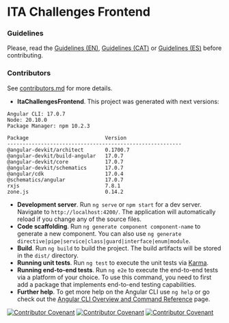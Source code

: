 # ITA Challenges Frontend

### Guidelines

Please, read the [Guidelines (EN)](GUIDELINES_EN.md), [Guidelines (CAT)](GUIDELINES_CA) or [Guidelines (ES)](GUIDELINES_ES.md) before contributing.

### Contributors

See [contributors.md](contributors.md) for more details.


* **ItaChallengesFrontend**. This project was generated with next versions:
```
Angular CLI: 17.0.7
Node: 20.10.0
Package Manager: npm 10.2.3

Package                         Version
---------------------------------------------------------
@angular-devkit/architect       0.1700.7
@angular-devkit/build-angular   17.0.7
@angular-devkit/core            17.0.7
@angular-devkit/schematics      17.0.7
@angular/cdk                    17.0.4
@schematics/angular             17.0.7
rxjs                            7.8.1
zone.js                         0.14.2
```

* **Development server**. Run `ng serve` or `npm start` for a dev server. Navigate to `http://localhost:4200/`. The application will automatically reload if you change any of the source files.
* **Code scaffolding**. Run `ng generate component component-name` to generate a new component. You can also use `ng generate directive|pipe|service|class|guard|interface|enum|module`.
* **Build**. Run `ng build` to build the project. The build artifacts will be stored in the `dist/` directory.
* **Running unit tests**. Run `ng test` to execute the unit tests via [Karma](https://karma-runner.github.io).
* **Running end-to-end tests**. Run `ng e2e` to execute the end-to-end tests via a platform of your choice. To use this command, you need to first add a package that implements end-to-end testing capabilities.
* **Further help**. To get more help on the Angular CLI use `ng help` or go check out the [Angular CLI Overview and Command Reference](https://angular.io/cli) page.


[![Contributor Covenant](https://img.shields.io/badge/Contributor%20Covenant-v2.0%20adopted-ff69b4.svg)](CODE_OF_CONDUCT_EN.md) 
 [![Contributor Covenant](https://img.shields.io/badge/Contributor%20Covenant-v2.0%20adopted-ff69b4.svg)](CODE_OF_CONDUCT_ES.md) 
  [![Contributor Covenant](https://img.shields.io/badge/Contributor%20Covenant-v2.0%20adopted-ff69b4.svg)](CODE_OF_CONDUCT_CA.md) 
